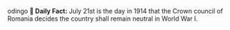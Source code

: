 odingo
**<b>📌 Daily Fact:</b>** July 21st is the day in 1914 that the Crown council of Romania decides the country shall remain neutral in World War I.
